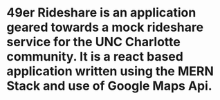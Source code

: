 # 49er Rideshare is an application geared towards a mock rideshare service for the UNC Charlotte community. It is a react based application written using the MERN Stack and use of Google Maps Api.
